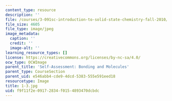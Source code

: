 ```yaml
---
content_type: resource
description: ''
file: /courses/3-091sc-introduction-to-solid-state-chemistry-fall-2010/f9f11f2e09172834f0154893470dcbdc_1-3.jpg
file_size: 4605
file_type: image/jpeg
image_metadata:
  caption: ''
  credit: ''
  image-alt: ''
learning_resource_types: []
license: https://creativecommons.org/licenses/by-nc-sa/4.0/
ocw_type: OCWImage
parent_title: 'Self-Assessment: Bonding and Molecules'
parent_type: CourseSection
parent_uid: e546abb4-cde9-4dcd-5383-555e591eed18
resourcetype: Image
title: 1-3.jpg
uid: f9f11f2e-0917-2834-f015-4893470dcbdc
---
```


